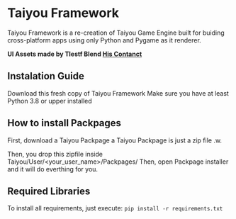 # Taiyou Framework
Taiyou Framework is a re-creation of Taiyou Game Engine built for buiding cross-platform apps using only Python and Pygame as it renderer.

**UI Assets made by Tlestf Blend [His Contanct](https://twitter.com/tlestfprojects)**

## Instalation Guide
Download this fresh copy of Taiyou Framework
Make sure you have at least Python 3.8 or upper installed

## How to install Packpages
First, download a Taiyou Packpage
a Taiyou Packpage is just a zip file .w.

Then, you drop this zipfile inside Taiyou/User/<your_user_name>/Packpages/
Then, open Packpage installer and it will do everthing for you.


## Required Libraries
To install all requirements, just execute:
``pip install -r requirements.txt``
